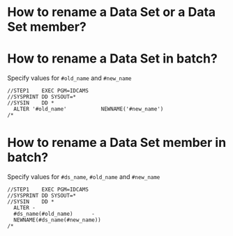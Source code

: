 # How to rename a Data Set or a Data Set member?

# How to rename a Data Set in batch?
Specify values for `#old_name` and `#new_name`
```
//STEP1    EXEC PGM=IDCAMS                       
//SYSPRINT DD SYSOUT=*                           
//SYSIN    DD *                                  
  ALTER '#old_name'           NEWNAME('#new_name')
/*
```

# How to rename a Data Set member in batch?
Specify values for `#ds_name`, `#old_name` and `#new_name`
```
//STEP1    EXEC PGM=IDCAMS  
//SYSPRINT DD SYSOUT=*      
//SYSIN    DD *             
  ALTER -                   
  #ds_name(#old_name)      -
  NEWNAME(#ds_name(#new_name))
/*
 ```